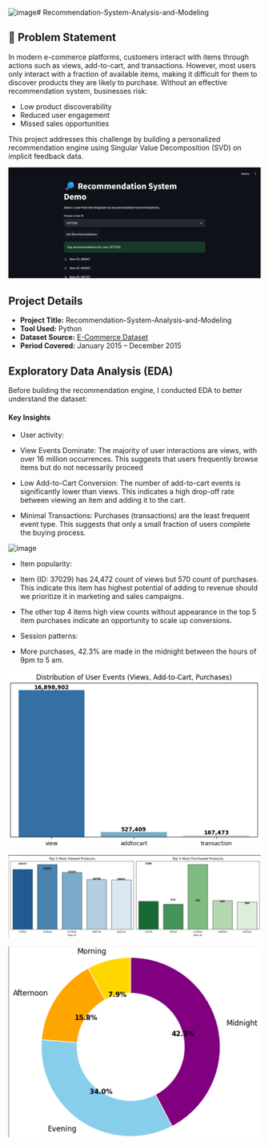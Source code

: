 <img width="1738" height="94" alt="image" src="https://github.com/user-attachments/assets/8779a247-c2aa-493f-a2ac-734776c238c3" /># Recommendation-System-Analysis-and-Modeling
## 📌 Problem Statement
In modern e-commerce platforms, customers interact with items through actions such as views, add-to-cart, and transactions. However, most users only interact with a fraction of available items, making it difficult for them to discover products they are likely to purchase.
Without an effective recommendation system, businesses risk:
- Low product discoverability
- Reduced user engagement
- Missed sales opportunities

This project addresses this challenge by building a personalized recommendation engine using Singular Value Decomposition (SVD) on implicit feedback data.


![REcommendation-System](https://github.com/ioakowuah/Recommendation-System-Analysis-and-Modeling/blob/main/recommendation%20system%20.png)

##  Project Details

- **Project Title:** Recommendation-System-Analysis-and-Modeling 
- **Tool Used:** Python  
- **Dataset Source:** [E-Commerce Dataset](https://huggingface.co/datasets/ioakowuah/RecommendationSystem)  
- **Period Covered:** January 2015 – December 2015  


## Exploratory Data Analysis (EDA)
Before building the recommendation engine, I conducted EDA to better understand the dataset:
#### Key Insights
-	User activity:
- View Events Dominate: The majority of user interactions are views, with over 16 million occurrences. This suggests that users frequently browse items but do not necessarily proceed

- Low Add-to-Cart Conversion: The number of add-to-cart events is significantly lower than views. This indicates a high drop-off rate between viewing an item and adding it to the cart.

- Minimal Transactions: Purchases (transactions) are the least frequent event type. This suggests that only a small fraction of users complete the buying process.
<img width="3774" height="345" alt="image" src="https://github.com/user-attachments/assets/706534c8-87b9-49d7-9420-3fa0e7288880" />


-	Item popularity:
- Item (ID: 37029) has 24,472 count of views but 570 count of purchases. This indicate this item has highest potential of adding to revenue should we prioritize it in marketing and sales campaigns.
- The other top 4 items high view counts without appearance in the top 5 item purchases indicate an opportunity to scale up conversions.

-	Session patterns:
- More purchases, 42.3% are made in the midnight between the hours of 9pm to 5 am.

![Key Insight](https://github.com/ioakowuah/Recommendation-System-Analysis-and-Modeling/blob/main/What%20events%20are%20exhibited%20by%20users%20on%20the%20ecommerce%20website.png)

![Key Insight](https://github.com/ioakowuah/Recommendation-System-Analysis-and-Modeling/blob/main/top%205%20viewed%20and%20transacted.png)

![Key Insight](https://github.com/ioakowuah/Recommendation-System-Analysis-and-Modeling/blob/main/purchased%20over%20the%20periods%20of%20the%20day.png)

